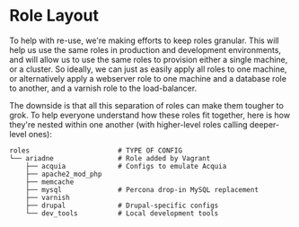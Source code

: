 Role Layout
===========

To help with re-use, we're making efforts to keep roles granular. This
will help us use the same roles in production and development
environments, and will allow us to use the same roles to provision
either a single machine, or a cluster. So ideally, we can just as
easily apply all roles to one machine, or alternatively apply a
webserver role to one machine and a database role to another, and a
varnish role to the load-balancer.

The downside is that all this separation of roles can make them tougher
to grok. To help everyone understand how these roles fit together, here
is how they're nested within one another (with higher-level roles
calling deeper-level ones):

    roles                      # TYPE OF CONFIG
    └── ariadne                # Role added by Vagrant
        ├── acquia             # Configs to emulate Acquia
        ├── apache2_mod_php
        ├── memcache
        ├── mysql              # Percona drop-in MySQL replacement
        ├── varnish
        ├── drupal             # Drupal-specific configs
        └── dev_tools          # Local development tools

